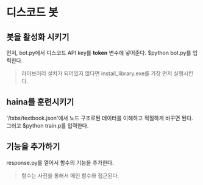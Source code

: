 # 디스코드 봇
## 봇을 활성화 시키기
먼저, bot.py에서 디스코드 API key를 **token** 변수에 넣어준다. $python bot.py를 입력한다. 
>라이브러리 설치가 되어있지 않다면 install_library.exe를 가장 먼저 실행시킨다.

## haina를 훈련시키기
'/txbs/textbook.json'에서 노드 구조로된 데이터를 이해하고 적절하게 바꾸면 된다. 그러고 $python train.p를 입력한다.

## 기능을 추가하기
response.py를 열어서 함수의 기능을 추가한다.
> 함수는 사전을 통해서 메인 함수와 접근된다.
